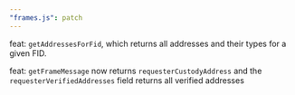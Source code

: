 ```yaml
---
"frames.js": patch
---
```


feat: `getAddressesForFid`, which returns all addresses and their types for a given FID.

feat: `getFrameMessage` now returns `requesterCustodyAddress` and the `requesterVerifiedAddresses` field returns all verified addresses
